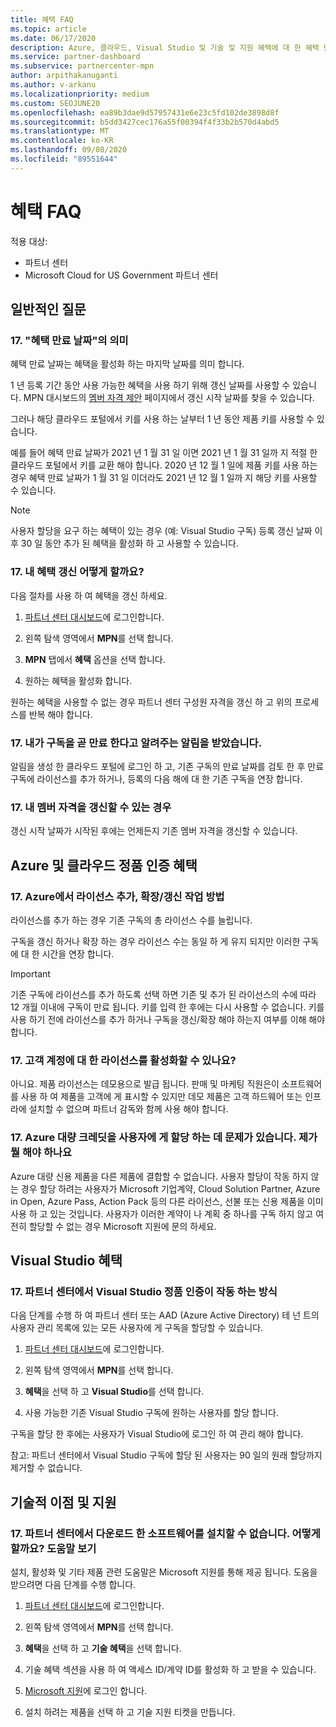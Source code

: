 ```yaml
---
title: 혜택 FAQ
ms.topic: article
ms.date: 06/17/2020
description: Azure, 클라우드, Visual Studio 및 기술 및 지원 혜택에 대 한 혜택 만료, 갱신 및 정품 인증에 대 한 질문에 대 한 답변
ms.service: partner-dashboard
ms.subservice: partnercenter-mpn
author: arpithakanuganti
ms.author: v-arkanu
ms.localizationpriority: medium
ms.custom: SEOJUNE20
ms.openlocfilehash: ea89b3dae9d57957431e6e23c5fd102de3898d8f
ms.sourcegitcommit: b5dd3427cec176a55f00394f4f33b2b570d4abd5
ms.translationtype: MT
ms.contentlocale: ko-KR
ms.lasthandoff: 09/08/2020
ms.locfileid: "89551644"
---
```

# <a name="benefits-faq"></a>혜택 FAQ

적용 대상:

- 파트너 센터
- Microsoft Cloud for US Government 파트너 센터

## <a name="general-questions"></a>일반적인 질문

### <a name="q-what-does-benefit-expiry-date-mean"></a>17. "혜택 만료 날짜"의 의미

혜택 만료 날짜는 혜택을 활성화 하는 마지막 날짜를 의미 합니다.

1 년 등록 기간 동안 사용 가능한 혜택을 사용 하기 위해 갱신 날짜를 사용할 수 있습니다. MPN 대시보드의 [멤버 자격 제안](https://partner.microsoft.com/dashboard/mpn/offers) 페이지에서 갱신 시작 날짜를 찾을 수 있습니다.

그러나 해당 클라우드 포털에서 키를 사용 하는 날부터 1 년 동안 제품 키를 사용할 수 있습니다.

예를 들어 혜택 만료 날짜가 2021 년 1 월 31 일 이면 2021 년 1 월 31 일까 지 적절 한 클라우드 포털에서 키를 교환 해야 합니다. 2020 년 12 월 1 일에 제품 키를 사용 하는 경우 혜택 만료 날짜가 1 월 31 일 이더라도 2021 년 12 월 1 일까 지 해당 키를 사용할 수 있습니다.

>[!NOTE]
>사용자 할당을 요구 하는 혜택이 있는 경우 (예: Visual Studio 구독) 등록 갱신 날짜 이후 30 일 동안 추가 된 혜택을 활성화 하 고 사용할 수 있습니다.

### <a name="q-how-do-i-renew-my-benefits"></a>17. 내 혜택 갱신 어떻게 할까요?

다음 절차를 사용 하 여 혜택을 갱신 하세요.

1. [파트너 센터 대시보드](https://partner.microsoft.com/dashboard/)에 로그인합니다.

2. 왼쪽 탐색 영역에서 **MPN**를 선택 합니다.

3. **MPN** 탭에서 **혜택** 옵션을 선택 합니다.

4. 원하는 혜택을 활성화 합니다.

원하는 혜택을 사용할 수 없는 경우 파트너 센터 구성원 자격을 갱신 하 고 위의 프로세스를 반복 해야 합니다.

### <a name="q-i-received-a-notification-informing-me-that-my-subscription-is-expiring-soon---what-should-i-do"></a>17. 내가 구독을 곧 만료 한다고 알려주는 알림을 받았습니다.

알림을 생성 한 클라우드 포털에 로그인 하 고, 기존 구독의 만료 날짜를 검토 한 후 만료 구독에 라이선스를 추가 하거나, 등록의 다음 해에 대 한 기존 구독을 연장 합니다.

### <a name="q-when-can-i-renew-my-membership"></a>17. 내 멤버 자격을 갱신할 수 있는 경우

갱신 시작 날짜가 시작된 후에는 언제든지 기존 멤버 자격을 갱신할 수 있습니다.

## <a name="azure-and-cloud-activation-benefits"></a>Azure 및 클라우드 정품 인증 혜택

### <a name="q-how-does-adding-extendingrenewing-licenses-work-on-azure"></a>17. Azure에서 라이선스 추가, 확장/갱신 작업 방법

라이선스를 추가 하는 경우 기존 구독의 총 라이선스 수를 늘립니다.

구독을 갱신 하거나 확장 하는 경우 라이선스 수는 동일 하 게 유지 되지만 이러한 구독에 대 한 시간을 연장 합니다.

>[!IMPORTANT]
>기존 구독에 라이선스를 추가 하도록 선택 하면 기존 및 추가 된 라이선스의 수에 따라 12 개월 이내에 구독이 만료 됩니다. 키를 입력 한 후에는 다시 사용할 수 없습니다. 키를 사용 하기 전에 라이선스를 추가 하거나 구독을 갱신/확장 해야 하는지 여부를 이해 해야 합니다.

### <a name="q-can-i-activate-the-license-on-my-customers-account"></a>17. 고객 계정에 대 한 라이선스를 활성화할 수 있나요?

아니요. 제품 라이선스는 데모용으로 발급 됩니다. 판매 및 마케팅 직원은이 소프트웨어를 사용 하 여 제품을 고객에 게 표시할 수 있지만 데모 제품은 고객 하드웨어 또는 인프라에 설치할 수 없으며 파트너 감독와 함께 사용 해야 합니다.

### <a name="q-im-having-trouble-assigning-users-in-azure-bulk-credit-what-should-i-do"></a>17. Azure 대량 크레딧을 사용자에 게 할당 하는 데 문제가 있습니다. 제가 뭘 해야 하나요

Azure 대량 신용 제품을 다른 제품에 결합할 수 없습니다. 사용자 할당이 작동 하지 않는 경우 할당 하려는 사용자가 Microsoft 기업계약, Cloud Solution Partner, Azure in Open, Azure Pass, Action Pack 등의 다른 라이선스, 선불 또는 신용 제품을 이미 사용 하 고 있는 것입니다. 사용자가 이러한 계약이 나 계획 중 하나를 구독 하지 않고 여전히 할당할 수 없는 경우 Microsoft 지원에 문의 하세요.

## <a name="visual-studio-benefits"></a>Visual Studio 혜택

### <a name="q-how-does-visual-studio-activation-work-in-partner-center"></a>17. 파트너 센터에서 Visual Studio 정품 인증이 작동 하는 방식

다음 단계를 수행 하 여 파트너 센터 또는 AAD (Azure Active Directory) 테 넌 트의 사용자 관리 목록에 있는 모든 사용자에 게 구독을 할당할 수 있습니다.

1. [파트너 센터 대시보드](https://partner.microsoft.com/dashboard/)에 로그인합니다.

2. 왼쪽 탐색 영역에서 **MPN**를 선택 합니다.

3. **혜택**을 선택 하 고 **Visual Studio**를 선택 합니다.

4. 사용 가능한 기존 Visual Studio 구독에 원하는 사용자를 할당 합니다.

구독을 할당 한 후에는 사용자가 Visual Studio에 로그인 하 여 관리 해야 합니다.

참고: 파트너 센터에서 Visual Studio 구독에 할당 된 사용자는 90 일의 원래 할당까지 제거할 수 없습니다.

## <a name="technical-benefits-and-support"></a>기술적 이점 및 지원

### <a name="q-i-cant-install-the-software-i-downloaded-from-partner-center-how-do-i-get-help"></a>17. 파트너 센터에서 다운로드 한 소프트웨어를 설치할 수 없습니다. 어떻게 할까요? 도움말 보기

설치, 활성화 및 기타 제품 관련 도움말은 Microsoft 지원를 통해 제공 됩니다. 도움을 받으려면 다음 단계를 수행 합니다.

1. [파트너 센터 대시보드](https://partner.microsoft.com/dashboard/)에 로그인합니다.

2. 왼쪽 탐색 영역에서 **MPN**를 선택 합니다.

3. **혜택**을 선택 하 고 **기술 혜택**을 선택 합니다.

4. 기술 혜택 섹션을 사용 하 여 액세스 ID/계약 ID를 활성화 하 고 받을 수 있습니다.

5. [Microsoft 지원](https://support.microsoft.com/supportforbusiness/productselection)에 로그인 합니다.

6. 설치 하려는 제품을 선택 하 고 기술 지원 티켓을 만듭니다.
